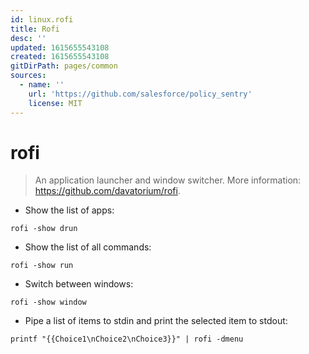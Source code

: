 ```yaml
---
id: linux.rofi
title: Rofi
desc: ''
updated: 1615655543108
created: 1615655543108
gitDirPath: pages/common
sources:
  - name: ''
    url: 'https://github.com/salesforce/policy_sentry'
    license: MIT
---
```

# rofi

> An application launcher and window switcher.
> More information: <https://github.com/davatorium/rofi>.

- Show the list of apps:

`rofi -show drun`

- Show the list of all commands:

`rofi -show run`

- Switch between windows:

`rofi -show window`

- Pipe a list of items to stdin and print the selected item to stdout:

`printf "{{Choice1\nChoice2\nChoice3}}" | rofi -dmenu`


